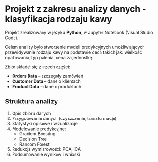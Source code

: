 # Projekt z zakresu analizy danych - klasyfikacja rodzaju kawy 

Projekt zrealizowany w języku **Python**, w Jupyter Notebook (Visual Studio Code).

Celem analizy było stworzenie modeli predykcyjnych umożliwiających przewidywanie rodzaju kawy na podstawie cech takich jak: wielkość opakowania, typ palenia, cena za jednostkę. 

Zbiór składał się z trzech części:

- **Orders Data** – szczegóły zamówień 
- **Customer Data** – dane o klientach
- **Product Data** – dane o produktach



##  Struktura analizy

1. Opis zbioru danych  
2. Przygotowanie danych (czyszczenie, transformacje)  
3. Statystyki opisowe i wizualizacje  
4. Modelowanie predykcyjne:  
   - Gradient Boosting  
   - Decision Tree  
   - Random Forest  
5. Redukcja wymiarowości: PCA, ICA  
6. Podsumowanie wyników i wnioski
